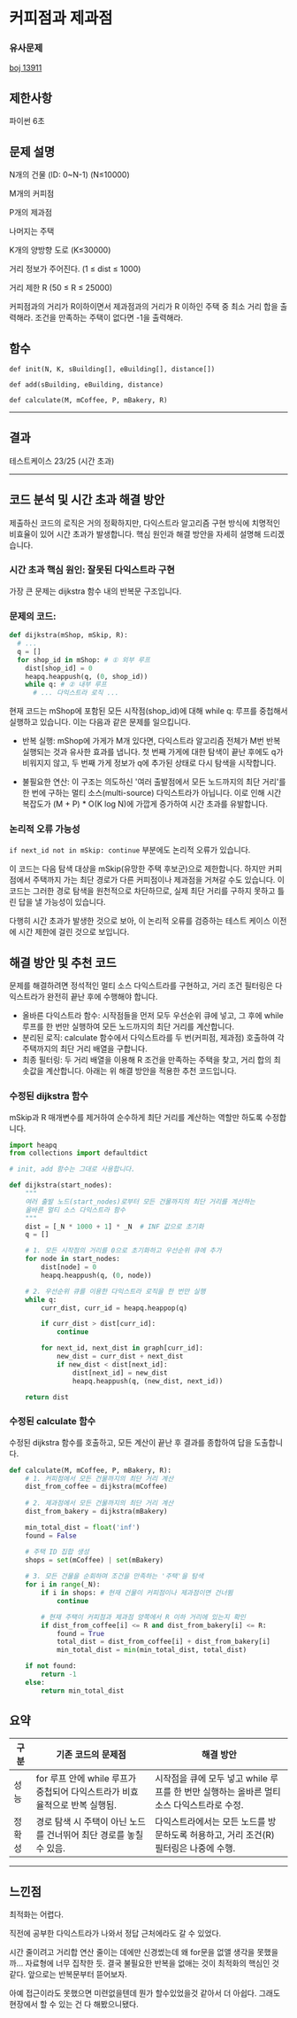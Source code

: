 # 커피점과 제과점

### 유사문제
[boj 13911](https://www.acmicpc.net/problem/13911)

## 제한사항

파이썬 6초

## 문제 설명

N개의 건물 (ID: 0~N-1) (N≤10000)

M개의 커피점

P개의 제과점

나머지는 주택

K개의 양방향 도로 (K≤30000)

거리 정보가 주어진다. (1 ≤ dist ≤ 1000)

거리 제한 R (50 ≤ R ≤ 25000)

커피점과의 거리가 R이하이면서 제과점과의 거리가 R 이하인 주택 중 최소 거리 합을 출력해라. 조건을 만족하는 주택이 없다면 -1을 출력해라. 

## 함수

`def init(N, K, sBuilding[], eBuilding[], distance[])`

`def add(sBuilding, eBuilding, distance)`

`def calculate(M, mCoffee, P, mBakery, R)`

---

## 결과

테스트케이스 23/25 (시간 초과)

---

## 코드 분석 및 시간 초과 해결 방안

제출하신 코드의 로직은 거의 정확하지만, 다익스트라 알고리즘 구현 방식에 치명적인 비효율이 있어 시간 초과가 발생합니다. 핵심 원인과 해결 방안을 자세히 설명해 드리겠습니다.

### 시간 초과 핵심 원인: 잘못된 다익스트라 구현

가장 큰 문제는 dijkstra 함수 내의 반복문 구조입니다.

### 문제의 코드:

```python
def dijkstra(mShop, mSkip, R):
  # ...
  q = []
  for shop_id in mShop: # ① 외부 루프
    dist[shop_id] = 0
    heapq.heappush(q, (0, shop_id))
    while q: # ② 내부 루프
      # ... 다익스트라 로직 ...
```

현재 코드는 mShop에 포함된 모든 시작점(shop_id)에 대해 while q: 루프를 중첩해서 실행하고 있습니다. 이는 다음과 같은 문제를 일으킵니다.

- 반복 실행: mShop에 가게가 M개 있다면, 다익스트라 알고리즘 전체가 M번 반복 실행되는 것과 유사한 효과를 냅니다. 첫 번째 가게에 대한 탐색이 끝난 후에도 q가 비워지지 않고, 두 번째 가게 정보가 q에 추가된 상태로 다시 탐색을 시작합니다.

- 불필요한 연산: 이 구조는 의도하신 '여러 출발점에서 모든 노드까지의 최단 거리'를 한 번에 구하는 멀티 소스(multi-source) 다익스트라가 아닙니다. 이로 인해 시간 복잡도가 (M + P) * O(K log N)에 가깝게 증가하여 시간 초과를 유발합니다.

### 논리적 오류 가능성

`if next_id not in mSkip: continue` 부분에도 논리적 오류가 있습니다.

이 코드는 다음 탐색 대상을 mSkip(유망한 주택 후보군)으로 제한합니다. 하지만 커피점에서 주택까지 가는 최단 경로가 다른 커피점이나 제과점을 거쳐갈 수도 있습니다. 이 코드는 그러한 경로 탐색을 원천적으로 차단하므로, 실제 최단 거리를 구하지 못하고 틀린 답을 낼 가능성이 있습니다.

다행히 시간 초과가 발생한 것으로 보아, 이 논리적 오류를 검증하는 테스트 케이스 이전에 시간 제한에 걸린 것으로 보입니다.

## 해결 방안 및 추천 코드

문제를 해결하려면 정석적인 멀티 소스 다익스트라를 구현하고, 거리 조건 필터링은 다익스트라가 완전히 끝난 후에 수행해야 합니다.

- 올바른 다익스트라 함수: 시작점들을 먼저 모두 우선순위 큐에 넣고, 그 후에 while 루프를 한 번만 실행하여 모든 노드까지의 최단 거리를 계산합니다.
- 분리된 로직: calculate 함수에서 다익스트라를 두 번(커피점, 제과점) 호출하여 각 주택까지의 최단 거리 배열을 구합니다.
- 최종 필터링: 두 거리 배열을 이용해 R 조건을 만족하는 주택을 찾고, 거리 합의 최솟값을 계산합니다.
아래는 위 해결 방안을 적용한 추천 코드입니다.

### 수정된 dijkstra 함수

mSkip과 R 매개변수를 제거하여 순수하게 최단 거리를 계산하는 역할만 하도록 수정합니다.

```python
import heapq
from collections import defaultdict

# init, add 함수는 그대로 사용합니다.

def dijkstra(start_nodes):
    """
    여러 출발 노드(start_nodes)로부터 모든 건물까지의 최단 거리를 계산하는
    올바른 멀티 소스 다익스트라 함수
    """
    dist = [_N * 1000 + 1] * _N  # INF 값으로 초기화
    q = []

    # 1. 모든 시작점의 거리를 0으로 초기화하고 우선순위 큐에 추가
    for node in start_nodes:
        dist[node] = 0
        heapq.heappush(q, (0, node))

    # 2. 우선순위 큐를 이용한 다익스트라 로직을 한 번만 실행
    while q:
        curr_dist, curr_id = heapq.heappop(q)

        if curr_dist > dist[curr_id]:
            continue

        for next_id, next_dist in graph[curr_id]:
            new_dist = curr_dist + next_dist
            if new_dist < dist[next_id]:
                dist[next_id] = new_dist
                heapq.heappush(q, (new_dist, next_id))

    return dist

```

### 수정된 calculate 함수

수정된 dijkstra 함수를 호출하고, 모든 계산이 끝난 후 결과를 종합하여 답을 도출합니다.

```python
def calculate(M, mCoffee, P, mBakery, R):
    # 1. 커피점에서 모든 건물까지의 최단 거리 계산
    dist_from_coffee = dijkstra(mCoffee)
    
    # 2. 제과점에서 모든 건물까지의 최단 거리 계산
    dist_from_bakery = dijkstra(mBakery)

    min_total_dist = float('inf')
    found = False

    # 주택 ID 집합 생성
    shops = set(mCoffee) | set(mBakery)
    
    # 3. 모든 건물을 순회하며 조건을 만족하는 '주택'을 탐색
    for i in range(_N):
        if i in shops: # 현재 건물이 커피점이나 제과점이면 건너뜀
            continue

        # 현재 주택이 커피점과 제과점 양쪽에서 R 이하 거리에 있는지 확인
        if dist_from_coffee[i] <= R and dist_from_bakery[i] <= R:
            found = True
            total_dist = dist_from_coffee[i] + dist_from_bakery[i]
            min_total_dist = min(min_total_dist, total_dist)

    if not found:
        return -1
    else:
        return min_total_dist
```

## 요약

| 구분 | 기존 코드의 문제점 | 해결 방안 |
| --- | --- | --- |
| 성능 | for 루프 안에 while 루프가 중첩되어 다익스트라가 비효율적으로 반복 실행됨. | 시작점을 큐에 모두 넣고 while 루프를 한 번만 실행하는 올바른 멀티 소스 다익스트라로 수정. |
| 정확성 | 경로 탐색 시 주택이 아닌 노드를 건너뛰어 최단 경로를 놓칠 수 있음. | 다익스트라에서는 모든 노드를 방문하도록 허용하고, 거리 조건(R) 필터링은 나중에 수행. |

---

## 느낀점

최적화는 어렵다. 

직전에 공부한 다익스트라가 나와서 정답 근처에라도 갈 수 있었다. 

시간 줄이려고 거리합 연산 줄이는 데에만 신경썼는데 왜 for문을 없앨 생각을 못했을까… 자료형에 너무 집착한 듯. 결국 불필요한 반복을 없애는 것이 최적화의 핵심인 것 같다. 앞으로는 반복문부터 뜯어보자. 

아예 접근이라도 못했으면 미련없을텐데 뭔가 할수있었을것 같아서 더 아쉽다. 그래도 현장에서 할 수 있는 건 다 해봤으니됐다.